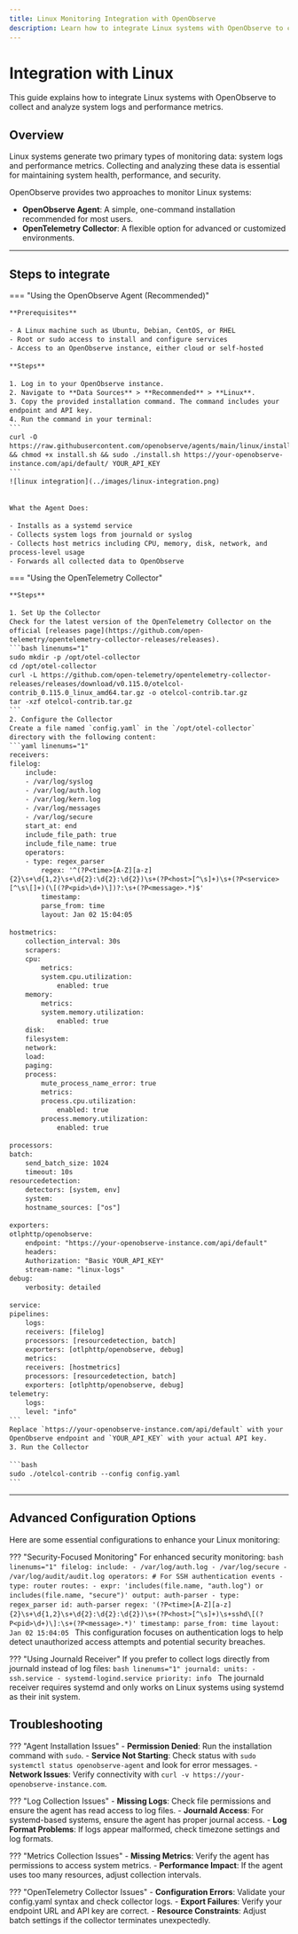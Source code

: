 ```yaml
---
title: Linux Monitoring Integration with OpenObserve
description: Learn how to integrate Linux systems with OpenObserve to collect and analyze system logs and performance metrics using the Agent or OpenTelemetry Collector.
---
```

# Integration with Linux

This guide explains how to integrate Linux systems with OpenObserve to collect and analyze system logs and performance metrics.

## Overview

Linux systems generate two primary types of monitoring data: system logs and performance metrics. Collecting and analyzing these data is essential for maintaining system health, performance, and security.

OpenObserve provides two approaches to monitor Linux systems:

- **OpenObserve Agent**: A simple, one-command installation recommended for most users.
- **OpenTelemetry Collector**: A flexible option for advanced or customized environments.

---

## Steps to integrate

=== "Using the OpenObserve Agent (Recommended)"

    **Prerequisites**

    - A Linux machine such as Ubuntu, Debian, CentOS, or RHEL
    - Root or sudo access to install and configure services
    - Access to an OpenObserve instance, either cloud or self-hosted

    **Steps**

    1. Log in to your OpenObserve instance.
    2. Navigate to **Data Sources** > **Recommended** > **Linux**.
    3. Copy the provided installation command. The command includes your endpoint and API key. 
    4. Run the command in your terminal:
    ```
    curl -O https://raw.githubusercontent.com/openobserve/agents/main/linux/install.sh && chmod +x install.sh && sudo ./install.sh https://your-openobserve-instance.com/api/default/ YOUR_API_KEY
    ```
    ![linux integration](../images/linux-integration.png)
    

    What the Agent Does:

    - Installs as a systemd service
    - Collects system logs from journald or syslog
    - Collects host metrics including CPU, memory, disk, network, and process-level usage
    - Forwards all collected data to OpenObserve

=== "Using the OpenTelemetry Collector"
   
    **Steps** 

    1. Set Up the Collector
    Check for the latest version of the OpenTelemetry Collector on the official [releases page](https://github.com/open-telemetry/opentelemetry-collector-releases/releases).
    ```bash linenums="1"
    sudo mkdir -p /opt/otel-collector
    cd /opt/otel-collector
    curl -L https://github.com/open-telemetry/opentelemetry-collector-releases/releases/download/v0.115.0/otelcol-contrib_0.115.0_linux_amd64.tar.gz -o otelcol-contrib.tar.gz
    tar -xzf otelcol-contrib.tar.gz
    ```
    2. Configure the Collector
    Create a file named `config.yaml` in the `/opt/otel-collector` directory with the following content: 
    ```yaml linenums="1"
    receivers:
    filelog:
        include:
        - /var/log/syslog
        - /var/log/auth.log
        - /var/log/kern.log
        - /var/log/messages
        - /var/log/secure
        start_at: end
        include_file_path: true
        include_file_name: true
        operators:
        - type: regex_parser
            regex: '^(?P<time>[A-Z][a-z]{2}\s+\d{1,2}\s+\d{2}:\d{2}:\d{2})\s+(?P<host>[^\s]+)\s+(?P<service>[^\s\[]+)(\[(?P<pid>\d+)\])?:\s+(?P<message>.*)$'
            timestamp:
            parse_from: time
            layout: Jan 02 15:04:05
    
    hostmetrics:
        collection_interval: 30s
        scrapers:
        cpu:
            metrics:
            system.cpu.utilization:
                enabled: true
        memory:
            metrics:
            system.memory.utilization:
                enabled: true
        disk:
        filesystem:
        network:
        load:
        paging:
        process:
            mute_process_name_error: true
            metrics:
            process.cpu.utilization:
                enabled: true
            process.memory.utilization:
                enabled: true

    processors:
    batch:
        send_batch_size: 1024
        timeout: 10s
    resourcedetection:
        detectors: [system, env]
        system:
        hostname_sources: ["os"]

    exporters:
    otlphttp/openobserve:
        endpoint: "https://your-openobserve-instance.com/api/default"
        headers:
        Authorization: "Basic YOUR_API_KEY"
        stream-name: "linux-logs"
    debug:
        verbosity: detailed

    service:
    pipelines:
        logs:
        receivers: [filelog]
        processors: [resourcedetection, batch]
        exporters: [otlphttp/openobserve, debug]
        metrics:
        receivers: [hostmetrics]
        processors: [resourcedetection, batch]
        exporters: [otlphttp/openobserve, debug]
    telemetry:
        logs:
        level: "info"    
    ```
    Replace `https://your-openobserve-instance.com/api/default` with your OpenObserve endpoint and `YOUR_API_KEY` with your actual API key.
    3. Run the Collector

    ```bash
    sudo ./otelcol-contrib --config config.yaml
    ```

---

## Advanced Configuration Options
Here are some essential configurations to enhance your Linux monitoring:

??? "Security-Focused Monitoring"
    For enhanced security monitoring:
    ```bash linenums="1"
    filelog:
    include:
        - /var/log/auth.log
        - /var/log/secure
        - /var/log/audit/audit.log
    operators:
        # For SSH authentication events
        - type: router
        routes:
            - expr: 'includes(file.name, "auth.log") or includes(file.name, "secure")'
            output: auth-parser
        - type: regex_parser
        id: auth-parser
        regex: '(?P<time>[A-Z][a-z]{2}\s+\d{1,2}\s+\d{2}:\d{2}:\d{2})\s+(?P<host>[^\s]+)\s+sshd\[(?P<pid>\d+)\]:\s+(?P<message>.*)'
        timestamp:
            parse_from: time
            layout: Jan 02 15:04:05
    ```
    This configuration focuses on authentication logs to help detect unauthorized access attempts and potential security breaches.

??? "Using Journald Receiver"
    If you prefer to collect logs directly from journald instead of log files:
    ```bash linenums="1"
    journald:
    units:
        - ssh.service
        - systemd-logind.service
    priority: info
    ```
    The journald receiver requires systemd and only works on Linux systems using systemd as their init system.

## Troubleshooting

??? "Agent Installation Issues"
    - **Permission Denied**: Run the installation command with `sudo`.
    - **Service Not Starting**: Check status with `sudo systemctl status openobserve-agent` and look for error messages.
    - **Network Issues**: Verify connectivity with `curl -v https://your-openobserve-instance.com`.

??? "Log Collection Issues"
    - **Missing Logs**: Check file permissions and ensure the agent has read access to log files.
    - **Journald Access**: For systemd-based systems, ensure the agent has proper journal access.
    - **Log Format Problems**: If logs appear malformed, check timezone settings and log formats.
    
??? "Metrics Collection Issues"
    - **Missing Metrics**: Verify the agent has permissions to access system metrics.
    - **Performance Impact**: If the agent uses too many resources, adjust collection intervals.

??? "OpenTelemetry Collector Issues"
    - **Configuration Errors**: Validate your config.yaml syntax and check collector logs.
    - **Export Failures**: Verify your endpoint URL and API key are correct.
    - **Resource Constraints**: Adjust batch settings if the collector terminates unexpectedly.
    